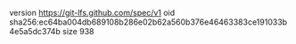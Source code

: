 version https://git-lfs.github.com/spec/v1
oid sha256:ec64ba004db689108b286e02b62a560b376e46463383ce191033b4e5a5dc374b
size 938
